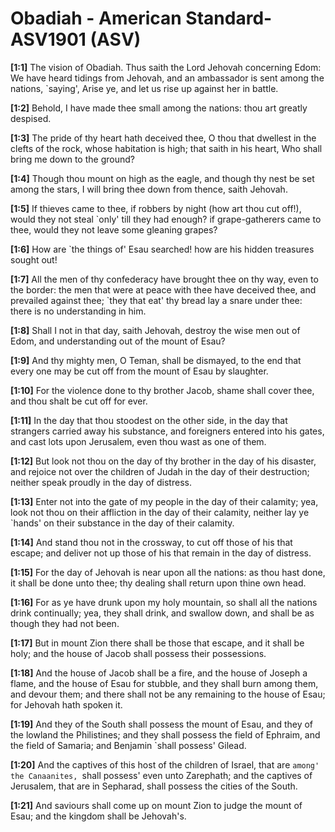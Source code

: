# Obadiah - American Standard-ASV1901 (ASV)

**[1:1]** The vision of Obadiah. Thus saith the Lord Jehovah concerning Edom: We have heard tidings from Jehovah, and an ambassador is sent among the nations, `saying', Arise ye, and let us rise up against her in battle.

**[1:2]** Behold, I have made thee small among the nations: thou art greatly despised.

**[1:3]** The pride of thy heart hath deceived thee, O thou that dwellest in the clefts of the rock, whose habitation is high; that saith in his heart, Who shall bring me down to the ground?

**[1:4]** Though thou mount on high as the eagle, and though thy nest be set among the stars, I will bring thee down from thence, saith Jehovah.

**[1:5]** If thieves came to thee, if robbers by night (how art thou cut off!), would they not steal `only' till they had enough? if grape-gatherers came to thee, would they not leave some gleaning grapes?

**[1:6]** How are `the things of' Esau searched! how are his hidden treasures sought out!

**[1:7]** All the men of thy confederacy have brought thee on thy way, even to the border: the men that were at peace with thee have deceived thee, and prevailed against thee; `they that eat' thy bread lay a snare under thee: there is no understanding in him.

**[1:8]** Shall I not in that day, saith Jehovah, destroy the wise men out of Edom, and understanding out of the mount of Esau?

**[1:9]** And thy mighty men, O Teman, shall be dismayed, to the end that every one may be cut off from the mount of Esau by slaughter.

**[1:10]** For the violence done to thy brother Jacob, shame shall cover thee, and thou shalt be cut off for ever.

**[1:11]** In the day that thou stoodest on the other side, in the day that strangers carried away his substance, and foreigners entered into his gates, and cast lots upon Jerusalem, even thou wast as one of them.

**[1:12]** But look not thou on the day of thy brother in the day of his disaster, and rejoice not over the children of Judah in the day of their destruction; neither speak proudly in the day of distress.

**[1:13]** Enter not into the gate of my people in the day of their calamity; yea, look not thou on their affliction in the day of their calamity, neither lay ye `hands' on their substance in the day of their calamity.

**[1:14]** And stand thou not in the crossway, to cut off those of his that escape; and deliver not up those of his that remain in the day of distress.

**[1:15]** For the day of Jehovah is near upon all the nations: as thou hast done, it shall be done unto thee; thy dealing shall return upon thine own head.

**[1:16]** For as ye have drunk upon my holy mountain, so shall all the nations drink continually; yea, they shall drink, and swallow down, and shall be as though they had not been.

**[1:17]** But in mount Zion there shall be those that escape, and it shall be holy; and the house of Jacob shall possess their possessions.

**[1:18]** And the house of Jacob shall be a fire, and the house of Joseph a flame, and the house of Esau for stubble, and they shall burn among them, and devour them; and there shall not be any remaining to the house of Esau; for Jehovah hath spoken it.

**[1:19]** And they of the South shall possess the mount of Esau, and they of the lowland the Philistines; and they shall possess the field of Ephraim, and the field of Samaria; and Benjamin `shall possess' Gilead.

**[1:20]** And the captives of this host of the children of Israel, that are `among' the Canaanites, `shall possess' even unto Zarephath; and the captives of Jerusalem, that are in Sepharad, shall possess the cities of the South.

**[1:21]** And saviours shall come up on mount Zion to judge the mount of Esau; and the kingdom shall be Jehovah's.
